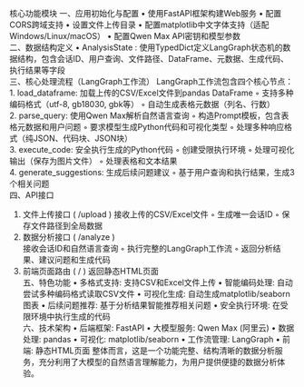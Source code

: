 核心功能模块 
一、应用初始化与配置 
• 使用FastAPI框架构建Web服务 
• 配置CORS跨域支持 
• 设置文件上传目录 
• 配置matplotlib中文字体支持（适配Windows/Linux/macOS） 
• 配置Qwen Max API密钥和模型参数  
二、数据结构定义 
•  AnalysisState : 使用TypedDict定义LangGraph状态机的数据结构，包含会话ID、用户查询、文件路径、DataFrame、元数据、生成代码、执行结果等字段  
三、核心处理流程（LangGraph工作流） 
LangGraph工作流包含四个核心节点： 
        1.  load_dataframe: 
加载上传的CSV/Excel文件到pandas DataFrame ◦ 支持多种编码格式（utf-8, gb18030, gbk等） ◦ 自动生成表格元数据（列名、行数）   
        2.  parse_query: 
使用Qwen Max解析自然语言查询 ◦ 构造Prompt模板，包含表格元数据和用户问题 ◦ 要求模型生成Python代码和可视化类型 ◦ 处理多种响应格式（纯JSON、代码块、JSON块）   
        3.  execute_code: 
安全执行生成的Python代码 ◦ 创建受限执行环境 ◦ 处理可视化输出（保存为图片文件） ◦ 处理表格和文本结果   
        4.  generate_suggestions: 
生成后续问题建议 ◦ 基于用户查询和执行结果，生成3个相关问题    
四、API接口 
1.  文件上传接口 ( /upload ) 
接收上传的CSV/Excel文件 ◦ 生成唯一会话ID ◦ 保存文件路径到全局数据   
2.  数据分析接口 ( /analyze )  
接收会话ID和自然语言查询 ◦ 执行完整的LangGraph工作流 ◦ 返回分析结果、建议问题和生成代码   
3.  前端页面路由 ( / ) 
返回静态HTML页面    
五、特色功能 
• 多格式支持: 支持CSV和Excel文件上传 
• 智能编码处理: 自动尝试多种编码格式读取CSV文件 
• 可视化生成: 自动生成matplotlib/seaborn图表 
• 后续问题推荐: 基于分析结果智能推荐相关问题 
• 安全执行环境: 在受限环境中执行生成的代码  
六、技术架构 
• 后端框架: FastAPI 
• 大模型服务: Qwen Max (阿里云) 
• 数据处理: pandas 
• 可视化: matplotlib/seaborn 
• 工作流管理: LangGraph 
• 前端: 静态HTML页面  整体而言，这是一个功能完整、结构清晰的数据分析服务，充分利用了大模型的自然语言理解能力，为用户提供便捷的数据分析体验。
